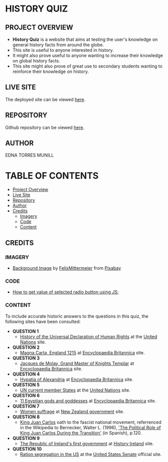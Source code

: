 # HISTORY QUIZ

## PROJECT OVERVIEW

- **History Quiz** is a website that aims at testing the user's knowledge on general history facts from around the globe.
- This site is useful to anyone interested in history.
- It might also prove useful to anyone wanting to increase their knowledge on global history facts.
- This site might also prove of great use to secondary students wanting to reinforce their knowledge on history.

## LIVE SITE

The deployed site can be viewed [here](https://englishgrows.com/historic-facts-quiz/).

## REPOSITORY

Github repository can be viewed [here](https://github.com/Ethra8/historic-facts-quiz/).

## AUTHOR

EDNA TORRES MUNILL

# TABLE OF CONTENTS

- [Project Overview](#project-overview)
- [Live Site](#live-site)
- [Repository](#repository)
- [Author](#author)
- [Credits](#credits)
  - [Imagery](#imagery)
  - [Code](#code)
  - [Content](#content)

## CREDITS

### IMAGERY

- [Background Image](https://pixabay.com/photos/milky-way-stars-night-sky-2695569/) by <a href="https://pixabay.com/users/felixmittermeier-4397258/" target=_blank >FelixMittermeier</a> from <a href="https://pixabay.com">Pixabay</a>

### CODE

- [How to get value of selected radio button using JS](https://www.geeksforgeeks.org/how-to-get-value-of-selected-radio-button-using-javascript/);

### CONTENT

To include accurate historic answers to the questions in this quiz, the following sites have been consulted:

- **QUESTION 1**
  - [History of the Universal Declaration of Human Rights](https://www.un.org/en/about-us/udhr/history-of-the-declaration#:~:text=The%20Universal%20Declaration%20of%20Human%20Rights%2C%20which%20was%20adopted%20by%20the%20UN%20General%20Assembly%20on%2010%20December%201948%2C%20was%20the%20result%20of%20the%20experience%20of%20the%20Second%20World%20War.) at the [United Nations](https://www.un.org/) site.
- **QUESTION 2**
  - [Magna Carta, England 1215](https://www.britannica.com/topic/Magna-Carta) at [Encyclopaedia Britannica](https://www.britannica.com/) site.
- **QUESTION 3**
  - [Jacques de Molay, Grand Master of Knights Templar](https://www.britannica.com/topic/Templars) at [Encyclopaedia Britannica](https://www.britannica.com/) site.
- **QUESTION 4**
  - [Hypatia of Alexandria](https://www.britannica.com/biography/Hypatia) at [Encyclopaedia Britannica](https://www.britannica.com/) site.
- **QUESTION 5**
  - [UN current member States](https://www.un.org/en/about-us/membership-of-principal-un-organs#:~:text=The%20General%20Assembly%E2%80%99s%20membership%20is%20made%20up%20of%20all%20of%20the%20UN%E2%80%99s%20193%20Member%20States) at the [United Nations](https://www.un.org/) site.
- **QUESTION 6**
  - [11 Egyptian gods and goddesses](https://www.britannica.com/list/11-egyptian-gods-and-goddesses) at [Encyclopaedia Britannica](https://www.britannica.com/) site.
- **QUESTION 7**
  - [Women suffrage](https://nzhistory.govt.nz/politics/womens-suffrage/world-suffrage-timeline#:~:text=First%20in%20the%20world,vote%20to%20all%20adult%20women.) at [New Zealand government](https://nzhistory.govt.nz/politics/womens-suffrage/) site.
- **QUESTION 8**
  - [King Juan Carlos](https://en.wikipedia.org/wiki/Juan_Carlos_I#:~:text=He%20swore%20using%20the%20following%20formula%3A%20%22I%20swear%20to%20God%20and%20the%20Gospels%20to%20comply%20and%20enforce%20compliance%20to%20the%20Fundamental%20Laws%20of%20the%20Realm%20and%20to%20remain%20loyal%20to%20the%20Principles%20of%20the%20National%20Movement%22) oath to the fascist national movement, referrenced in the Wikipedia to Bernecker, Walter L. (1996), ['The Political Role of King Juan Carlos During the Transition'](https://dialnet.unirioja.es/descarga/articulo/27390.pdf) (in Spanish), p.120.
- **QUESTION 9**
  - [The Republic of Ireland's first government](https://www.historyireland.com/an-independence-day-for-ireland/#:~:text=on%20the%20day%20the%20Provisional%20Government%20was%20installed%2C%2016%20January%201922) at [History Ireland](https://www.historyireland.com) site.
- **QUESTION 10**
  - [Ration segregation in the US](https://www.senate.gov/artandhistory/history/civil_rights/background.htm#:~:text=Passage%20of%20the%20Civil%20Rights,in%20public%20and%20private%20facilities.) at the [United States Senate](https://www.senate.gov) official site.
